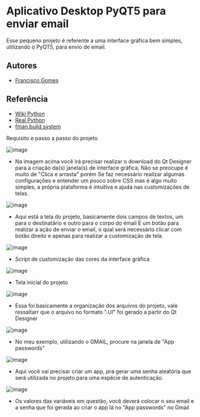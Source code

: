 
# Aplicativo Desktop PyQT5 para enviar email

Esse pequeno projeto é referente a uma interface gráfica bem simples, utilizando o PyQT5, para envio de email.



## Autores

- [Francisco Gomes](https://www.linkedin.com/in/fgsj-developer/)


## Referência

 - [Wiki Python](https://wiki.python.org/moin/PyQt#:~:text=PyQt%20is%20one%20of%20the%20most%20popular%20Python,provides%20bindings%20for%20Qt%204%20and%20Qt%205.)
 - [Real Python](https://realpython.com/python-pyqt-gui-calculator/)
 - [fman build system](https://build-system.fman.io/qt-designer-download)

Requisito e passo a passo do projeto

![image](https://github.com/user-attachments/assets/4770a5be-aa38-4e07-8dc3-d0aab1518559)
- Na imagem acima você irá precisar realizar o download do Qt Designer para a criação da(s) janela(s) de interface gráfica, Não se preocupe é muito de "Clica e arrasta" porém 
Se faz necessário realizar algumas configurações e entender um pouco sobre CSS mas é algo muito simples, a própria plataforma é intuitiva e ajuda nas customizações de telas.

![image](https://github.com/user-attachments/assets/e62c8c91-63e2-438a-83a2-22ec3029b9a2)
- Aqui está a tela do projeto, basicamente dois campos de textos, um para o destinatário e outro para o corpo do email
E um botão para realizar a ação de enviar o email, o qual será necessário clicar com botão direito e apenas para realizar a customização de tela.

![image](https://github.com/user-attachments/assets/a717c200-ac75-4a44-ac22-aa2d5f041881)
- Script de customização das cores da interface gráfica 

![image](https://github.com/user-attachments/assets/93668125-c31a-4912-b9fb-a5e6980ccfd3)
- Tela inicial do projeto

![image](https://github.com/user-attachments/assets/f959d267-4a02-4b5e-896c-250c99d1f332)
- Essa foi basicamente a organização dos arquivos do projeto, vale ressaltarr que o arquivo no formato ".UI" foi gerado a partir do Qt Designer

![image](https://github.com/user-attachments/assets/0ce5d2fc-2f6e-4c1f-9339-176000c6de4f)
- No meu exemplo, utilizando o GMAIL, procure na janela de "App passwords" 

![image](https://github.com/user-attachments/assets/421fad42-5ddb-43e4-98ca-c1c5425e6df5)
- Aqui você vai precisar criar um app, pra gerar uma senha aleatória que será utilizada no projeto para uma espécie de autenticação.

![image](https://github.com/user-attachments/assets/fc2a32e8-6867-476c-a46d-b17d89d7560c)
- Os valores das variáveis em questão, você deverá colocar o seu email e a senha que foi gerada ao criar o app lá no "App passwords" no Gmail
